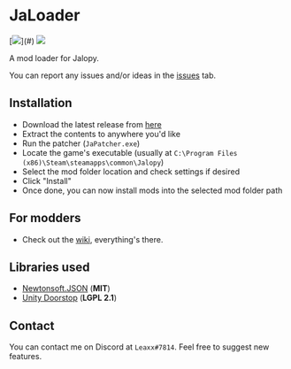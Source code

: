 # JaLoader

[![](https://img.shields.io/github/release/theLeaxx/JaLoader.svg?)](#) 
[![](https://img.shields.io/github/license/theLeaxx/JaLoader.svg)](#) 

A mod loader for Jalopy.

You can report any issues and/or ideas in the [issues](https://github.com/theLeaxx/JaLoader/issues) tab.

## Installation
* Download the latest release from [here](https://github.com/theLeaxx/JaLoader/releases)
* Extract the contents to anywhere you'd like
* Run the patcher (`JaPatcher.exe`)
* Locate the game's executable (usually at `C:\Program Files (x86)\Steam\steamapps\common\Jalopy`)
* Select the mod folder location and check settings if desired
* Click "Install"
* Once done, you can now install mods into the selected mod folder path

## For modders
* Check out the [wiki](https://github.com/theLeaxx/JaLoader/wiki), everything's there.

## Libraries used
* [Newtonsoft.JSON](https://github.com/JamesNK/Newtonsoft.Json) (**MIT**)
* [Unity Doorstop](https://github.com/NeighTools/UnityDoorstop) (**LGPL 2.1**)

## Contact
You can contact me on Discord at `Leaxx#7814`. Feel free to suggest new features.
